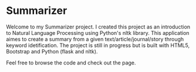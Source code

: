 # Summarizer

Welcome to my Summarizer project. I created this project as an introduction to Natural Language Processing using Python's nltk library. This application aimes to create a summary from a given text/article/journal/story through keyword idetification. The project is still in progress but is built with HTML5, Bootstrap and Python (flask and nltk).

Feel free to browse the code and check out the page.
